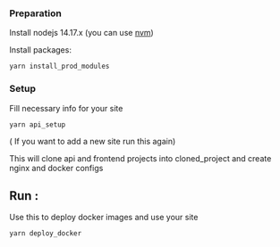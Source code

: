 ### Preparation

Install nodejs 14.17.x (you can use [nvm](https://github.com/coreybutler/nvm-windows/releases))

Install packages:

```
yarn install_prod_modules
```

### Setup 
Fill necessary info for your site 
```
yarn api_setup
```
( If you want to add a new site run this again)

This will clone api and frontend projects into cloned_project and create nginx and docker configs

## Run :

Use this to deploy docker images and use your site 

```
yarn deploy_docker
```
